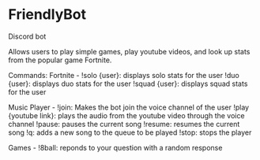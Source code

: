 # FriendlyBot
Discord bot


Allows users to play simple games, play youtube videos, and look up stats from the popular game Fortnite.

Commands:
  Fortnite - 
      !solo {user}: displays solo stats for the user
      !duo {user}: displays duo stats for the user
      !squad {user}: displays squad stats for the user
      
  Music Player -
      !join: Makes the bot join the voice channel of the user
      !play {youtube link}: plays the audio from the youtube video through the voice channel
      !pause: pauses the current song
      !resume: resumes the current song
      !q: adds a new song to the queue to be played
      !stop: stops the player
      
  Games - 
      !8ball: reponds to your question with a random response
